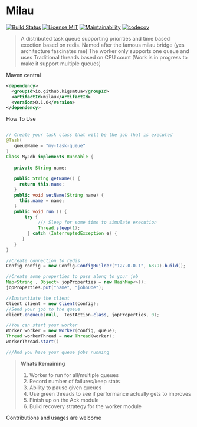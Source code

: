 # Milau
[![Build Status](https://travis-ci.org/kigsmtua/milau.svg?branch=master)](https://travis-ci.org/kigsmtua/milau) [![License MIT](https://img.shields.io/github/license/mashape/apistatus.svg)](https://github.com/kigsmtua/milau/blob/master/LICENSE) [![Maintainability](https://api.codeclimate.com/v1/badges/c092be6110abdbb2857d/maintainability)](https://codeclimate.com/github/kigsmtua/milau/maintainability) [![codecov](https://codecov.io/gh/kigsmtua/milau/branch/master/graph/badge.svg)](https://codecov.io/gh/kigsmtua/milau)


> A distributed task queue supporting priorities and time based exection based on redis. Named after the famous milau bridge (yes architecture fascinates me)
> The worker only supports one queue and uses Traditional threads based on CPU count (Work is in progress to make it support multiple queues)

Maven central 

```xml
<dependency>
  <groupId>io.github.kigsmtua</groupId>
  <artifactId>milau</artifactId>
  <version>0.1.0</version>
</dependency>
```

How To Use

```java

// Create your task class that will be the job that is executed
@Task(
   queueName = "my-task-queue"
)
Class MyJob implements Runnable {
   
   private String name;
   
   public String getName() {
     return this.name;
   }
   public void setName(String name) {
     this.name = name;
   }
   public void run () {
       try {
            /// Sleep for some time to simulate execution
            Thread.sleep(1);
        } catch (InterruptedException e) {
      }
   }
}

//Create connection to redis
Config config = new Config.ConfigBuilder("127.0.0.1", 6379).build();

//Create some properties to pass along to your job
Map<String , Object> jopProperties = new HashMap<>();
jopProperties.put("name", "johnDoe");

//Instantiate the client
Client client = new Client(config);
//Send your job to the queue
client.enqueue(null,  TestAction.class, jopProperties, 0);

//You can start your worker
Worker worker = new Worker(config, queue);
Thread workerThread = new Thread(worker);
workerThread.start()

///And you have your queue jobs running
```

> **Whats Remaining** 
> 1. Worker to run for all/multiple queues
> 2. Record number of failures/keep stats
> 3. Ability to pause given queues
> 4. Use green threads to see if performance actually gets to improves
> 5. Finish up on the Ack module
> 6. Build recovery strategy for the worker module

Contributions and usages are welcome

